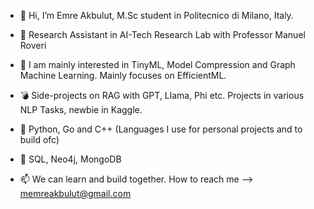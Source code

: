 - 👋 Hi, I’m Emre Akbulut, M.Sc student in Politecnico di Milano, Italy.
- 🎒 Research Assistant in AI-Tech Research Lab with Professor Manuel Roveri
- 🎰 I am mainly interested in TinyML, Model Compression and Graph Machine Learning. Mainly focuses on EfficientML.
- 💣 Side-projects on RAG with GPT, Llama, Phi etc. Projects in various NLP Tasks, newbie in Kaggle.
- 🔨 Python, Go and C++ (Languages I use for personal projects and to build ofc)
- 📄 SQL, Neo4j, MongoDB

- 📫 We can learn and build together. How to reach me --> memreakbulut@gmail.com
